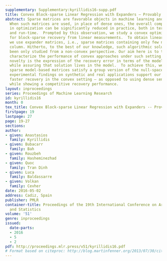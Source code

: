 ```yaml
---
supplementary: Supplementary:kyrillidis16-supp.pdf
title: Convex Block-sparse Linear Regression with Expanders – Provably
abstract: Sparse matrices are favorable objects in machine learning and optimization.
  When such matrices are used, in place of dense ones, the overall complexity requirements
  in optimization can be significantly reduced in practice, both in terms of space
  and run-time.  Prompted by this observation, we study a convex optimization scheme
  for block-sparse recovery from linear measurements.  To obtain linear sketches,
  we use expander matrices, i.e., sparse matrices containing only few non-zeros per
  column. Hitherto, to the best of our knowledge, such algorithmic solutions have
  been only studied from a non-convex perspective. Our aim here is to theoretically
  characterize the performance of convex approaches under such setting.   Our key
  novelty is the expression of the recovery error in terms of the model-based norm,
  while assuring that solution lives in the model.  To achieve this, we show that
  sparse model-based matrices satisfy a group version of the null-space property.  Our
  experimental findings on synthetic and real applications support our claims for
  faster recovery in the convex setting – as opposed to using dense sensing matrices,
  while showing a competitive recovery performance.
layout: inproceedings
series: Proceedings of Machine Learning Research
id: kyrillidis16
month: 0
tex_title: Convex Block-sparse Linear Regression with Expanders -- Provably
firstpage: 19
lastpage: 27
page: 19-27
sections: 
author:
- given: Anastasios
  family: Kyrillidis
- given: Bubacarr
  family: Bah
- given: Rouzbeh
  family: Hasheminezhad
- given: Quoc
  family: Tran Dinh
- given: Luca
  family: Baldassarre
- given: Volkan
  family: Cevher
date: 2016-05-02
address: Cadiz, Spain
publisher: PMLR
container-title: Proceedings of the 19th International Conference on Artificial Intelligence
  and Statistics
volume: '51'
genre: inproceedings
issued:
  date-parts:
  - 2016
  - 5
  - 2
pdf: http://proceedings.mlr.press/v51/kyrillidis16.pdf
# Format based on citeproc: http://blog.martinfenner.org/2013/07/30/citeproc-yaml-for-bibliographies/
---
```

